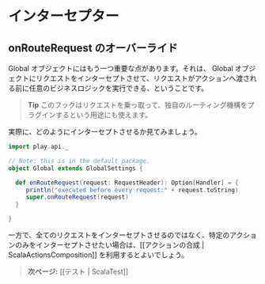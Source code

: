 <!--
# Intercepting requests
-->
# インターセプター

<!--
## Overriding onRouteRequest
-->
## onRouteRequest のオーバーライド

<!--
One another important aspect of  the ```Global``` object is that it provides a way to intercept requests and execute business logic before a request is dispatched to an Action. 
-->

Global オブジェクトにはもう一つ重要な点があります。それは、 Global オブジェクトにリクエストをインターセプトさせて、リクエストがアクションへ渡される前に任意のビジネスロジックを実行できる、ということです。

<!--
> **Tip** This hook can be also used for hijacking requests, allowing developers to plug-in their own request routing mechanism. 
-->
> **Tip** このフックはリクエストを乗っ取って、独自のルーティング機構をプラグインするという用途にも使えます。

<!--
Let’s see how this works in practice:
-->
実際に、どのようにインターセプトさせるか見てみましょう。

```scala
import play.api._

// Note: this is in the default package.
object Global extends GlobalSettings {

  def onRouteRequest(request: RequestHeader): Option[Handler] = {
     println("executed before every request:" + request.toString)
     super.onRouteRequest(request)
  }

}
```

<!--
It’s also possible to intercept a specific Action method, using [[Action composition | ScalaActionsComposition]].
-->
一方で、全てのリクエストをインターセプトさせるのではなく、特定のアクションのみをインターセプトさせたい場合は、[[アクションの合成 | ScalaActionsComposition]] を利用するとよいでしょう。

<!--
> **Next:** [[Testing your application | ScalaTest]]
-->
> **次ページ:** [[テスト | ScalaTest]]
